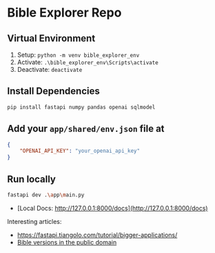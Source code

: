 # Bible Explorer Repo

## Virtual Environment
1. Setup: `python -m venv bible_explorer_env`
2. Activate: `.\bible_explorer_env\Scripts\activate`
3. Deactivate: `deactivate`

## Install Dependencies
```bash
pip install fastapi numpy pandas openai sqlmodel
```

## Add your `app/shared/env.json` file at 
```json
{
    "OPENAI_API_KEY": "your_openai_api_key"
}
```

## Run locally
```bash
fastapi dev .\app\main.py
```

- [Local Docs: http://127.0.0.1:8000/docs](http://127.0.0.1:8000/docs)

Interesting articles:
- https://fastapi.tiangolo.com/tutorial/bigger-applications/
- [Bible versions in the public domain](https://support.biblegateway.com/hc/en-us/articles/360001403507-What-Bibles-on-Bible-Gateway-are-in-the-public-domain)


